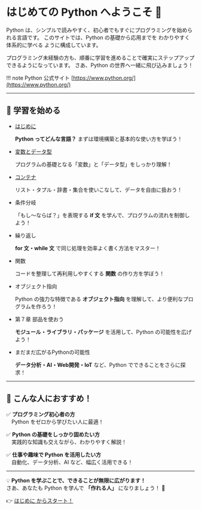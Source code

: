 # はじめての Python へようこそ 🚀

Python は、シンプルで読みやすく、初心者でもすぐにプログラミングを始められる言語です。
このサイトでは、Python の基礎から応用までを わかりやすく体系的に学べる ように構成しています。

プログラミング未経験の方も、順番に学習を進めることで確実にステップアップ できるようになっています。
さあ、Python の世界へ一緒に飛び込みましょう！


!!! note
    Python 公式サイト [https://www.python.org/](https://www.python.org/)

---

## 🔗 学習を始める  

- [はじめに](../introduction)

    **Python ってどんな言語？** まずは環境構築と基本的な使い方を学ぼう！  

- [変数とデータ型](../variable_and_type)

    プログラムの基礎となる「変数」と「データ型」をしっかり理解！  

- [コンテナ](../container)

    リスト・タプル・辞書・集合を使いこなして、データを自由に扱おう！  

- 条件分岐

    「もし〜ならば？」を表現する **if 文** を学んで、プログラムの流れを制御しよう！  

- 繰り返し

    **for 文・while 文** で同じ処理を効率よく書く方法をマスター！  

- 関数

    コードを整理して再利用しやすくする **関数** の作り方を学ぼう！  

- オブジェクト指向

    Python の強力な特徴である **オブジェクト指向** を理解して、より便利なプログラムを作ろう！  

- 第７章 部品を使おう

    **モジュール・ライブラリ・パッケージ** を活用して、Python の可能性を広げよう！  

- まだまだ広がるPythonの可能性

    **データ分析・AI・Web開発・IoT** など、Python でできることをさらに探求！  

---

## 🎯 こんな人におすすめ！  

✅ **プログラミング初心者の方**  
　Python をゼロから学びたい人に最適！  

✅ **Python の基礎をしっかり固めたい方**  
　実践的な知識も交えながら、わかりやすく解説！  

✅ **仕事や趣味で Python を活用したい方**  
　自動化、データ分析、AI など、幅広く活用できる！  

---

💡 **Python を学ぶことで、できることが無限に広がります！**  
さあ、あなたも Python を学んで **「作れる人」** になりましょう！ 🚀  

👉 [はじめに からスタート！](../introduction)
